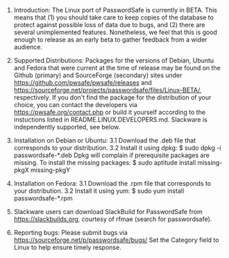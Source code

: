 1. Introduction:
The Linux port of PasswordSafe is currently in BETA.
This means that (1) you should take care to keep copies of the
database to protect against possible loss of data due to bugs, and (2)
there are several unimplemented features. Nonetheless, we feel that
this is good enough to release as an early beta to gather feedback
from a wider audience.

2. Supported Distributions:
Packages for the versions of Debian, Ubuntu and Fedora that were
current at the time of release may be found on the Github (primary)
and SourceForge (secondary) sites under
https://github.com/pwsafe/pwsafe/releases and
https://sourceforge.net/projects/passwordsafe/files/Linux-BETA/,
respectively.
If you don't find the package for the distribution of your choice, you
can contact the developers via https://pwsafe.org/contact.php or build
it yourself according to the instuctions listed in
README.LINUX.DEVELOPERS.md.
Slackware is independently supported, see below.

3. Installation on Debian or Ubuntu:
3.1 Download the .deb file that corresponds to your distribution.
3.2 Install it using dpkg:
$ sudo dpkg -i passwordsafe-*.deb
Dpkg will complain if prerequisite packages are missing. To install
the missing packages:
$ sudo aptitude install missing-pkgX missing-pkgY

4. Installation on Fedora:
3.1 Download the .rpm file that corresponds to your distribution.
3.2 Install it using yum:
$ sudo yum install passwordsafe-*.rpm

5. Slackware users can download SlackBuild for PasswordSafe from
https://slackbuilds.org, courtesy of rfmae (search for passwordsafe).

6. Reporting bugs:
Please submit bugs via https://sourceforge.net/p/passwordsafe/bugs/
Set the Category field to Linux to help ensure timely response.
